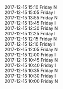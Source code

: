 2017-12-15 15:10 Friday  N  
2017-12-15 15:05 Friday  I  
2017-12-15 13:55 Friday  N  
2017-12-15 13:45 Friday  I  
2017-12-15 12:30 Friday  N  
2017-12-15 12:25 Friday  I  
2017-12-15 12:15 Friday  N  
2017-12-15 12:10 Friday  I  
2017-12-15 12:05 Friday  N  
2017-12-15 12:00 Friday  I  
2017-12-15 10:45 Friday  N  
2017-12-15 10:40 Friday  I  
2017-12-15 10:35 Friday  N  
2017-12-15 10:30 Friday  I  
2017-12-15 10:00 Friday  N  
